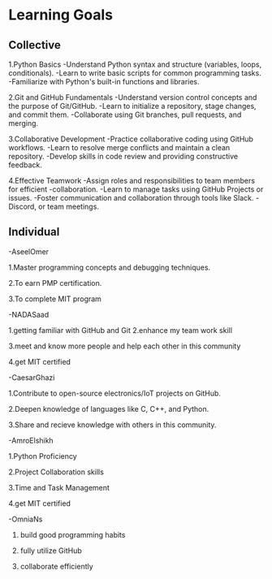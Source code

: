 # Learning Goals

## Collective

1.Python Basics
-Understand Python syntax and structure (variables, loops, conditionals).
-Learn to write basic scripts for common programming tasks.
-Familiarize with Python's built-in functions and libraries.

2.Git and GitHub Fundamentals
-Understand version control concepts and the purpose of Git/GitHub.
-Learn to initialize a repository, stage changes, and commit them.
-Collaborate using Git branches, pull requests, and merging.

3.Collaborative Development
-Practice collaborative coding using GitHub workflows.
-Learn to resolve merge conflicts and maintain a clean repository.
-Develop skills in code review and providing constructive feedback.

4.Effective Teamwork
-Assign roles and responsibilities to team members for efficient -collaboration.
-Learn to manage tasks using GitHub Projects or issues.
-Foster communication and collaboration through tools like Slack.
-Discord, or team meetings.

## Individual

-AseelOmer

1.Master programming concepts and debugging techniques.

2.To earn PMP certification.

3.To complete MIT program

-NADASaad

1.getting familiar with GitHub and Git
2.enhance my team work skill

3.meet and know more people and help each other in this community

4.get MIT certified

-CaesarGhazi

1.Contribute to open-source electronics/IoT projects on GitHub.

2.Deepen knowledge of languages like C, C++, and Python.

3.Share and recieve knowledge with others in this community.

-AmroElshikh

1.Python Proficiency

2.Project Collaboration skills

3.Time and Task Management

4.get MIT certified

-OmniaNs

1. build good programming habits

2. fully utilize GitHub

3. collaborate efficiently
